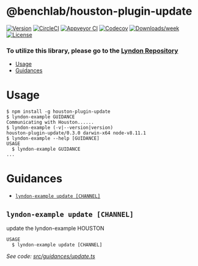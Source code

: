 @benchlab/houston-plugin-update
====================



[![Version](https://img.shields.io/npm/v/@benchlab/houston-plugin-update.svg)](https://npmjs.org/package/@benchlab/houston-plugin-update)
[![CircleCI](https://circleci.com/gh/benchlab/plugin-update/tree/master.svg?style=shield)](https://circleci.com/gh/benchlab/plugin-update/tree/master)
[![Appveyor CI](https://ci.appveyor.com/api/projects/status/github/benchlab/plugin-update?branch=master&svg=true)](https://ci.appveyor.com/project/lyndon/plugin-update/branch/master)
[![Codecov](https://codecov.io/gh/benchlab/plugin-update/branch/master/graph/badge.svg)](https://codecov.io/gh/benchlab/plugin-update)
[![Downloads/week](https://img.shields.io/npm/dw/@benchlab/houston-plugin-update.svg)](https://npmjs.org/package/@benchlab/houston-plugin-update)
[![License](https://img.shields.io/npm/l/@benchlab/houston-plugin-update.svg)](https://github.com/benchlab/plugin-update/blob/master/package.json)


### To utilize this library, please go to the [Lyndon Repository](https://github.com/benchlab/lyndon)


<!-- toc -->
* [Usage](#usage)
* [Guidances](#guidances)
<!-- tocstop -->
# Usage
<!-- usage -->
```sh-session
$ npm install -g houston-plugin-update
$ lyndon-example GUIDANCE
Communicating with Houston......
$ lyndon-example (-v|--version|version)
houston-plugin-update/0.3.0 darwin-x64 node-v8.11.1
$ lyndon-example --help [GUIDANCE]
USAGE
  $ lyndon-example GUIDANCE
...
```
<!-- usagestop -->
# Guidances
<!-- guidances -->
* [`lyndon-example update [CHANNEL]`](#lyndon-example-update-channel)

## `lyndon-example update [CHANNEL]`

update the lyndon-example HOUSTON

```
USAGE
  $ lyndon-example update [CHANNEL]
```

_See code: [src/guidances/update.ts](https://github.com/benchlab/houston-plugin-update/blob/v0.3.0/src/guidances/update.ts)_
<!-- guidancesstop -->
